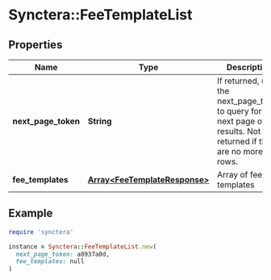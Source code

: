 # Synctera::FeeTemplateList

## Properties

| Name | Type | Description | Notes |
| ---- | ---- | ----------- | ----- |
| **next_page_token** | **String** | If returned, use the next_page_token to query for the next page of results. Not returned if there are no more rows. | [optional] |
| **fee_templates** | [**Array&lt;FeeTemplateResponse&gt;**](FeeTemplateResponse.md) | Array of fee templates |  |

## Example

```ruby
require 'synctera'

instance = Synctera::FeeTemplateList.new(
  next_page_token: a8937a0d,
  fee_templates: null
)
```

